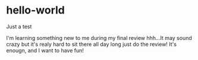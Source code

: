 # hello-world

Just a test

I'm learning something new to me during my final review hhh...It may sound crazy but it's realy hard to sit there all day long just do the review! It's enougn, and I want to have fun!
